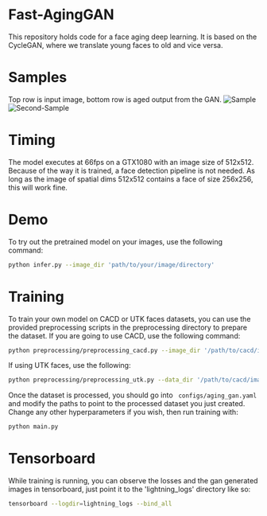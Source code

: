 # Fast-AgingGAN
This repository holds code for a face aging deep learning. It is based on the CycleGAN, where we translate young faces to old and vice versa.

# Samples
Top row is input image, bottom row is aged output from the GAN.
![Sample](https://user-images.githubusercontent.com/4294680/86517626-b4d54100-be2a-11ea-8cf1-7e4e088f96a3.png)
![Second-Sample](https://user-images.githubusercontent.com/4294680/86517663-f5cd5580-be2a-11ea-9e39-51ddf8be2084.png)
# Timing
The model executes at 66fps on a GTX1080 with an image size of 512x512. Because of the way it is trained, a face detection pipeline is not needed. As long as the image of spatial dims 512x512 contains a face of size 256x256, this will work fine.

# Demo
To try out the pretrained model on your images, use the following command:
```bash
python infer.py --image_dir 'path/to/your/image/directory'
```

# Training
To train your own model on CACD or UTK faces datasets, you can use the provided preprocessing scripts in the preprocessing directory to prepare the dataset.
If you are going to use CACD, use the following command:
```bash
python preprocessing/preprocessing_cacd.py --image_dir '/path/to/cacd/images' --metadata '/path/to/the/cacd/metadata/file' --output_dir 'path/to/save/processed/data'
```
If using UTK faces, use the following:
```bash
python preprocessing/preprocessing_utk.py --data_dir '/path/to/cacd/images' --output_dir 'path/to/save/processed/data'
```

Once the dataset is processed, you should go into ``` configs/aging_gan.yaml``` and modify the paths to point to the processed dataset you just created. Change any other hyperparameters if you wish, then run training with:
```bash
python main.py
```

# Tensorboard
While training is running, you can observe the losses and the gan generated images in tensorboard, just point it to the 'lightning_logs' directory like so:
```bash
tensorboard --logdir=lightning_logs --bind_all
```
